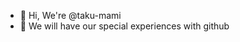 - 👋 Hi, We're @taku-mami
- 💞️ We will have our special experiences with github

<!---
taku-mami/taku-mami is a ✨ special ✨ repository because its `README.md` (this file) appears on your GitHub profile.
You can click the Preview link to take a look at your changes.
--->
